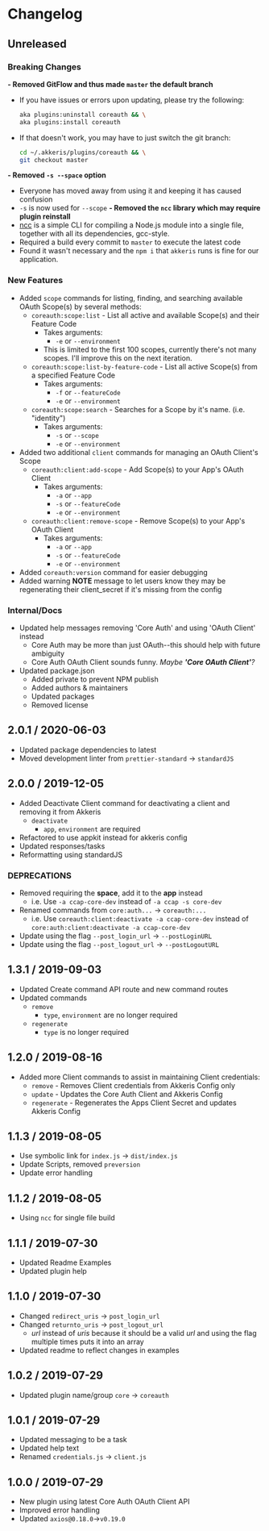 # Changelog

## Unreleased

### Breaking Changes

**- Removed GitFlow and thus made `master` the default branch**
  - If you have issues or errors upon updating, please try the following:
    ```zsh
    aka plugins:uninstall coreauth && \
    aka plugins:install coreauth
    ```
  - If that doesn't work, you may have to just switch the git branch:
    ```zsh
    cd ~/.akkeris/plugins/coreauth && \
    git checkout master
    ```
**- Removed `-s --space` option**
  - Everyone has moved away from using it and keeping it has caused confusion
  - `-s` is now used for `--scope`
**- Removed the `ncc` library which may require plugin reinstall**
  - [ncc](https://github.com/vercel/ncc) is a simple CLI for compiling a Node.js module into a single file, together with all its dependencies, gcc-style.
  - Required a build every commit to `master` to execute the latest code
  - Found it wasn't necessary and the `npm i` that `akkeris` runs is fine for our application.

### New Features

- Added `scope` commands for listing, finding, and searching available OAuth Scope(s) by several methods:
  - `coreauth:scope:list` - List all active and available Scope(s) and their Feature Code
    - Takes arguments:
      - `-e` or `--environment`
    - This is limited to the first 100 scopes, currently there's not many scopes. I'll improve this on the next iteration.
  - `coreauth:scope:list-by-feature-code` - List all active Scope(s) from a specified Feature Code
    - Takes arguments:
      - `-f` or `--featureCode`
      - `-e` or `--environment`
  - `coreauth:scope:search` - Searches for a Scope by it's name. (i.e. "identity")
    - Takes arguments:
      - `-s` or `--scope`
      - `-e` or `--environment`
- Added two additional `client` commands for managing an OAuth Client's Scope
  - `coreauth:client:add-scope` - Add Scope(s) to your App's OAuth Client
    - Takes arguments:
      - `-a` or `--app`
      - `-s` or `--featureCode`
      - `-e` or `--environment`
  - `coreauth:client:remove-scope` - Remove Scope(s) to your App's OAuth Client
    - Takes arguments:
      - `-a` or `--app`
      - `-s` or `--featureCode`
      - `-e` or `--environment`
- Added `coreauth:version` command for easier debugging
- Added warning **NOTE** message to let users know they may be regenerating their client_secret if it's missing from the config

### Internal/Docs
  
  - Updated help messages removing 'Core Auth' and using 'OAuth Client' instead
    - Core Auth may be more than just OAuth--this should help with future ambiguity
    - Core Auth OAuth Client sounds funny. _Maybe **'Core OAuth Client'**?_
  - Updated package.json
    - Added private to prevent NPM publish
    - Added authors & maintainers
    - Updated packages
    - Removed license

## 2.0.1 / 2020-06-03

- Updated package dependencies to latest
- Moved development linter from `prettier-standard` -> `standardJS`

## 2.0.0 / 2019-12-05

- Added Deactivate Client command for deactivating a client and removing it from Akkeris
  - `deactivate`
    - `app`, `environment` are required
- Refactored to use appkit instead for akkeris config
- Updated responses/tasks
- Reformatting using standardJS

### DEPRECATIONS

- Removed requiring the **space**, add it to the **app** instead
  - i.e. Use `-a ccap-core-dev` instead of `-a ccap -s core-dev` 
- Renamed commands from `core:auth...` -> `coreauth:...`
  - i.e. Use `coreauth:client:deactivate -a ccap-core-dev` instead of `core:auth:client:deactivate -a ccap-core-dev`
- Update using the flag `--post_login_url` -> `--postLoginURL`
- Update using the flag `--post_logout_url` -> `--postLogoutURL`

## 1.3.1 / 2019-09-03

- Updated Create command API route and new command routes
- Updated commands
  - `remove`
    - `type`, `environment` are no longer required
  - `regenerate`
    - `type` is no longer required

## 1.2.0 / 2019-08-16

- Added more Client commands to assist in maintaining Client credentials:
  - `remove` - Removes Client credentials from Akkeris Config only
  - `update` - Updates the Core Auth Client and Akkeris Config
  - `regenerate` - Regenerates the Apps Client Secret and updates Akkeris Config

## 1.1.3 / 2019-08-05

- Use symbolic link for `index.js` -> `dist/index.js`
- Update Scripts, removed `preversion`
- Update error handling

## 1.1.2 / 2019-08-05

- Using `ncc` for single file build

## 1.1.1 / 2019-07-30

- Updated Readme Examples
- Updated plugin help

## 1.1.0 / 2019-07-30

- Changed `redirect_uris` -> `post_login_url`
- Changed `returnto_uris` -> `post_logout_url`
  - *url* instead of *uris* because it should be a valid *url* and using the flag multiple times puts it into an array
- Updated readme to reflect changes in examples

## 1.0.2 / 2019-07-29

- Updated plugin name/group `core` -> `coreauth`

## 1.0.1 / 2019-07-29

- Updated messaging to be a task
- Updated help text
- Renamed `credentials.js` -> `client.js`

## 1.0.0 / 2019-07-29

- New plugin using latest Core Auth OAuth Client API
- Improved error handling
- Updated `axios@0.18.0`->`v0.19.0`
